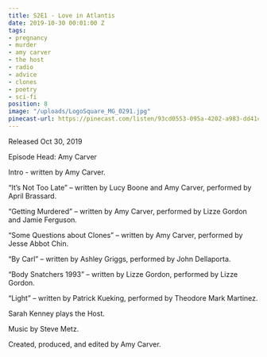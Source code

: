```yaml
---
title: S2E1 - Love in Atlantis
date: 2019-10-30 00:01:00 Z
tags:
- pregnancy
- murder
- amy carver
- the host
- radio
- advice
- clones
- poetry
- sci-fi
position: 8
image: "/uploads/LogoSquare_MG_0291.jpg"
pinecast-url: https://pinecast.com/listen/93cd0553-095a-4202-a983-dd41c0f6b166.mp3
---
```


Released Oct 30, 2019 

Episode Head: Amy Carver

Intro - written by Amy Carver.

“It’s Not Too Late” – written by Lucy Boone and Amy Carver, performed by April Brassard.

“Getting Murdered” – written by Amy Carver, performed by Lizze Gordon and Jamie Ferguson.

“Some Questions about Clones” – written by Amy Carver, performed by Jesse Abbot Chin.

“By Carl” – written by Ashley Griggs, performed by John Dellaporta.

“Body Snatchers 1993” – written by Lizze Gordon, performed by Lizze Gordon.

“Light” – written by Patrick Kueking, performed by Theodore Mark Martinez.

Sarah Kenney plays the Host.

Music by Steve Metz.

Created, produced, and edited by Amy Carver.